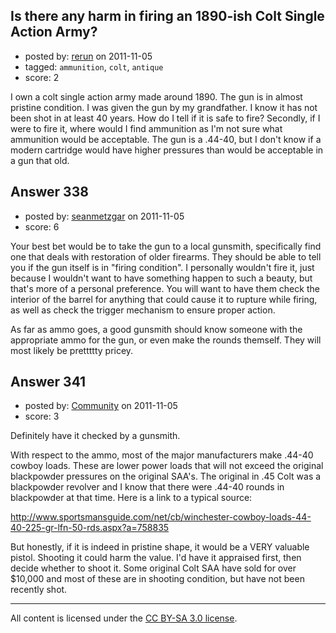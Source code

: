 ## Is there any harm in firing an 1890-ish Colt Single Action Army?

- posted by: [rerun](https://stackexchange.com/users/-1/146-rerun) on 2011-11-05
- tagged: `ammunition`, `colt`, `antique`
- score: 2

I own a colt single action army made around 1890. The gun is in almost pristine condition. I was given the gun by my grandfather. I know it has not been shot in at least 40 years. How do I tell if it is safe to fire? Secondly, if I were to fire it, where would I find ammunition as I'm not sure what ammunition would be acceptable. The gun is a .44-40, but I don't know if a modern cartridge would have higher pressures than would be acceptable in a gun that old.


## Answer 338

- posted by: [seanmetzgar](https://stackexchange.com/users/-1/148-seanmetzgar) on 2011-11-05
- score: 6

Your best bet would be to take the gun to a local gunsmith, specifically find one that deals with restoration of older firearms.  They should be able to tell you if the gun itself is in "firing condition".  I personally wouldn't fire it, just because I wouldn't want to have something happen to such a beauty, but that's more of a personal preference.  You will want to have them check the interior of the barrel for anything that could cause it to rupture while firing, as well as check the trigger mechanism to ensure proper action. 

As far as ammo goes, a good gunsmith should know someone with the appropriate ammo for the gun, or even make the rounds themself.  They will most likely be prettttty pricey.


## Answer 341

- posted by: [Community](https://stackexchange.com/users/-1/-1-community) on 2011-11-05
- score: 3

Definitely have it checked by a gunsmith.

 With respect to the ammo, most of the major manufacturers make .44-40 cowboy loads. These are lower power loads that will not exceed the original blackpowder pressures on the original SAA's. The original in .45 Colt was a blackpowder revolver and I know that there were .44-40 rounds in blackpowder at that time. Here is a link to a typical source:

http://www.sportsmansguide.com/net/cb/winchester-cowboy-loads-44-40-225-gr-lfn-50-rds.aspx?a=758835

But honestly, if it is indeed in pristine shape, it would be a VERY valuable pistol. Shooting it could harm the value. I'd have it appraised first, then decide whether to shoot it. Some original Colt SAA have sold for over $10,000 and most of these are in shooting condition, but have not been recently shot.



---

All content is licensed under the [CC BY-SA 3.0 license](https://creativecommons.org/licenses/by-sa/3.0/).
